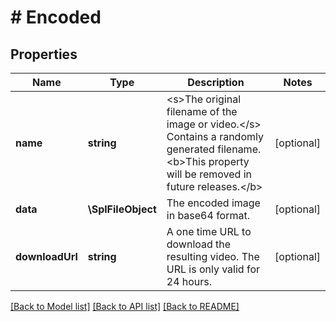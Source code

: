 # # Encoded

## Properties

Name | Type | Description | Notes
------------ | ------------- | ------------- | -------------
**name** | **string** | &lt;s&gt;The original filename of the image or video.&lt;/s&gt; Contains a randomly generated filename. &lt;b&gt;This property will be removed in future releases.&lt;/b&gt; | [optional]
**data** | **\SplFileObject** | The encoded image in base64 format. | [optional]
**downloadUrl** | **string** | A one time URL to download the resulting video. The URL is only valid for 24 hours. | [optional]

[[Back to Model list]](../../README.md#models) [[Back to API list]](../../README.md#endpoints) [[Back to README]](../../README.md)
